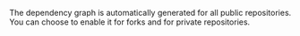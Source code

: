 The dependency graph is automatically generated for all public repositories. You can choose to enable it for forks and for private repositories.